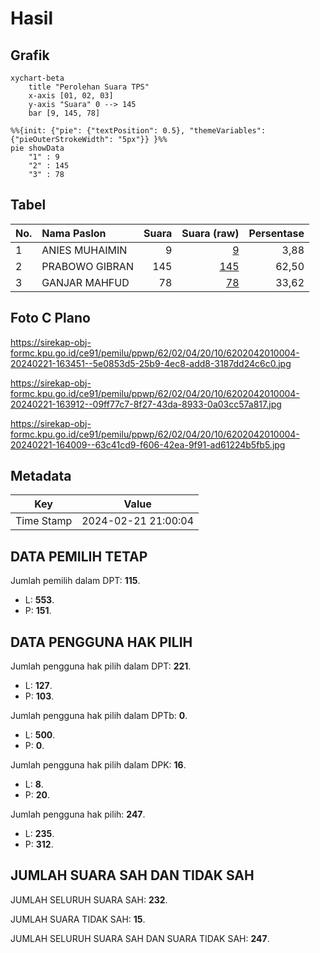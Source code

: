# Hasil

## Grafik

```mermaid
xychart-beta
    title "Perolehan Suara TPS"
    x-axis [01, 02, 03]
    y-axis "Suara" 0 --> 145
    bar [9, 145, 78]
```

```mermaid
%%{init: {"pie": {"textPosition": 0.5}, "themeVariables": {"pieOuterStrokeWidth": "5px"}} }%%
pie showData
    "1" : 9
    "2" : 145
    "3" : 78
```

## Tabel

| No. | Nama Paslon    | Suara | Suara (raw) | Persentase |
|:--- |:-------------- | -----:| -----------:| ----------:|
| 1   | ANIES MUHAIMIN | 9     | [9][p-1]    | 3,88       |
| 2   | PRABOWO GIBRAN | 145   | [145][p-2]  | 62,50      |
| 3   | GANJAR MAHFUD  | 78    | [78][p-3]   | 33,62      |


[p-1]: https://github.com/gigit-pemilu/pemilu-2024-62-kalimantan-tengah/blob/main/pilpres/hitung-suara/sub/62-kalimantan-tengah/sub/02-kotawaringin-timur/sub/04-parenggean/sub/2010-mekar-jaya/sub/004-tps/sub/paslon-1.txt
[p-2]: https://github.com/gigit-pemilu/pemilu-2024-62-kalimantan-tengah/blob/main/pilpres/hitung-suara/sub/62-kalimantan-tengah/sub/02-kotawaringin-timur/sub/04-parenggean/sub/2010-mekar-jaya/sub/004-tps/sub/paslon-2.txt
[p-3]: https://github.com/gigit-pemilu/pemilu-2024-62-kalimantan-tengah/blob/main/pilpres/hitung-suara/sub/62-kalimantan-tengah/sub/02-kotawaringin-timur/sub/04-parenggean/sub/2010-mekar-jaya/sub/004-tps/sub/paslon-3.txt

## Foto C Plano

https://sirekap-obj-formc.kpu.go.id/ce91/pemilu/ppwp/62/02/04/20/10/6202042010004-20240221-163451--5e0853d5-25b9-4ec8-add8-3187dd24c6c0.jpg

https://sirekap-obj-formc.kpu.go.id/ce91/pemilu/ppwp/62/02/04/20/10/6202042010004-20240221-163912--09ff77c7-8f27-43da-8933-0a03cc57a817.jpg

https://sirekap-obj-formc.kpu.go.id/ce91/pemilu/ppwp/62/02/04/20/10/6202042010004-20240221-164009--63c41cd9-f606-42ea-9f91-ad61224b5fb5.jpg


## Metadata

| Key        | Value               |
| ---------- | ------------------- |
| Time Stamp | 2024-02-21 21:00:04 |


## DATA PEMILIH TETAP

Jumlah pemilih dalam DPT: **115**.
 * L: **553**.
 * P: **151**.

## DATA PENGGUNA HAK PILIH

Jumlah pengguna hak pilih dalam DPT: **221**.
 * L: **127**.
 * P: **103**.

Jumlah pengguna hak pilih dalam DPTb: **0**.
 * L: **500**.
 * P: **0**.

Jumlah pengguna hak pilih dalam DPK: **16**.
 * L: **8**.
 * P: **20**.

Jumlah pengguna hak pilih: **247**.
 * L: **235**.
 * P: **312**.

## JUMLAH SUARA SAH DAN TIDAK SAH

JUMLAH SELURUH SUARA SAH: **232**.

JUMLAH SUARA TIDAK SAH: **15**.

JUMLAH SELURUH SUARA SAH DAN SUARA TIDAK SAH: **247**.


